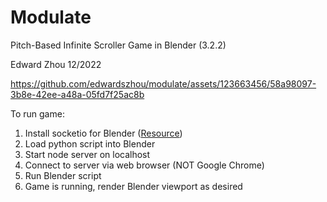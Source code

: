 # Modulate

Pitch-Based Infinite Scroller Game in Blender (3.2.2)

Edward Zhou 12/2022


https://github.com/edwardszhou/modulate/assets/123663456/58a98097-3b8e-42ee-a48a-05fd7f25ac8b


To run game:

1. Install socketio for Blender ([Resource]([https://github.com/luckychris/install_blender_python_modules/blob/main/install_blender_python_module.py]))
2. Load python script into Blender
3. Start node server on localhost
4. Connect to server via web browser (NOT Google Chrome)
5. Run Blender script
6. Game is running, render Blender viewport as desired
